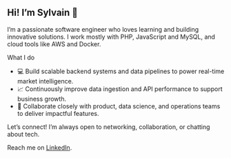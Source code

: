 ## Hi! I’m Sylvain 👋
I’m a passionate software engineer who loves learning and building innovative solutions. I work mostly with PHP, JavaScript and MySQL, and cloud tools like AWS and Docker.

What I do

- 💻 Build scalable backend systems and data pipelines to power real-time market intelligence.
- 📈 Continuously improve data ingestion and API performance to support business growth.
- 🤝 Collaborate closely with product, data science, and operations teams to deliver impactful features.

Let’s connect!
I’m always open to networking, collaboration, or chatting about tech.

Reach me on [LinkedIn](https://www.linkedin.com/in/sylvain-lecire/).
